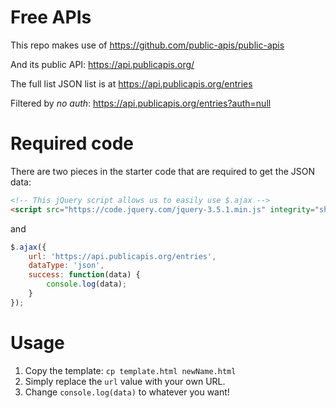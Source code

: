 # Free APIs

This repo makes use of https://github.com/public-apis/public-apis

And its public API: https://api.publicapis.org/

The full list JSON list is at https://api.publicapis.org/entries

Filtered by _no auth_: https://api.publicapis.org/entries?auth=null

# Required code

There are two pieces in the starter code that are required to get the JSON data:

```html
<!-- This jQuery script allows us to easily use $.ajax -->
<script src="https://code.jquery.com/jquery-3.5.1.min.js" integrity="sha256-9/aliU8dGd2tb6OSsuzixeV4y/faTqgFtohetphbbj0=" crossorigin="anonymous"></script>
```

and

```js
$.ajax({
    url: 'https://api.publicapis.org/entries',
    dataType: 'json',
    success: function(data) {
        console.log(data);
    }
});
```

# Usage

1. Copy the template: `cp template.html newName.html`
2. Simply replace the `url` value with your own URL.  
3. Change `console.log(data)` to whatever you want!